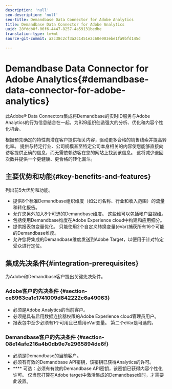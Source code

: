 ```yaml
---
description: 'null'
seo-description: 'null'
seo-title: Demandbase Data Connector for Adobe Analytics
title: Demandbase Data Connector for Adobe Analytics
uuid: 28fddb8f-06f6-4447-8257-4a59131bedbe
translation-type: tm+mt
source-git-commit: a2c38c2cf3a2c1451e2c60e003ebe1fa9bfd145d

---
```



# Demandbase Data Connector for Adobe Analytics{#demandbase-data-connector-for-adobe-analytics}

此Adobe® Data Connectors集成将Demandbase的实时ID服务与Adobe Analytics的行为信息结合在一起，为B2B组织创造强大的分析、优化和内容个性化机会。

根据预先确定的特性向潜在客户提供相关内容，驱动更多合格的销售线索并提高转化率。 提供与特定行业、公司规模甚至特定公司本身相关的内容使您能够直接向访客提供正确的信息，而无需依赖访客在您的网站上找到该信息。 这将减少退回次数并提供一个更健康、更合格的转化漏斗。

## 主要优势和功能{#key-benefits-and-features}

列出前5大优势和功能。

* 提供8个标准Demandbase组织维度（如公司名称、行业和收入范围）的流量和转化报告。
* 允许您另外加入8个可选的Demandbase维度。 这些维可以包括帐户监视维。
* 包括使用Demandbase维度在Adobe Experience cloud中构建和应用细分。
* 提供报表包变量优化。 只能使用2个自定义转换变量(eVar)捕获所有16个可能的Demandbase维度。
* 允许您将集成的Demandbase维度发送到Adobe Target，以便用于针对特定受众进行定位。

## 集成先决条件{#integration-prerequisites}

为Adobe和Demandbase客户提出关键先决条件。

### Adobe客户的先决条件 {#section-ce8963ca1c1741009d842222c6a49063}

* 必须是Adobe Analytics的当前客户。
* 必须是具有启用数据连接器权限的Adobe Experience cloud管理员用户。
* 报表包中至少必须有1个可用且已启用eVar变量。 第二个eVar是可选的。

### Demandbase客户的先决条件 {#section-08e14afe216a4b0db9e7e2965894de6f}

* 必须是Demandbase的当前客户。
* 必须有有效的Demandbase API密钥，该密钥已获得Analytics的许可。
* **** 可选：必须有有效的Demandbase API密钥，该密钥已获得内容个性化许可。 仅当您打算在Adobe target中激活集成的Demandbase维时，才需要此设置。